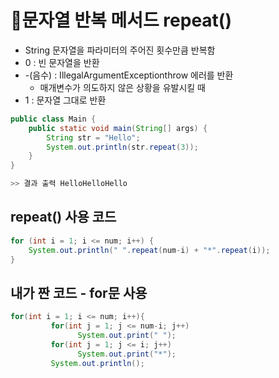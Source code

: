 # 🚩문자열 반복 메서드 repeat()
- String 문자열을 파라미터의 주어진 횟수만큼 반복함
- 0 : 빈 문자열을 반환
- -(음수) : IllegalArgumentExceptionthrow 에러를 반환
  - 매개변수가 의도하지 않은 상황을 유발시킬 때 
- 1 : 문자열 그대로 반환

```java
public class Main {
	public static void main(String[] args) {
		String str = "Hello";
		System.out.println(str.repeat(3));
	}
}

>> 결과 출력 HelloHelloHello
```


## repeat() 사용 코드
```java
for (int i = 1; i <= num; i++) {
	System.out.println(" ".repeat(num-i) + "*".repeat(i));
}
```

## 내가 짠 코드 - for문 사용
```java
for(int i = 1; i <= num; i++){
	     for(int j = 1; j <= num-i; j++)
		       System.out.print(" ");
	     for(int j = 1; j <= i; j++)
		       System.out.print("*");
	     System.out.println();
```
